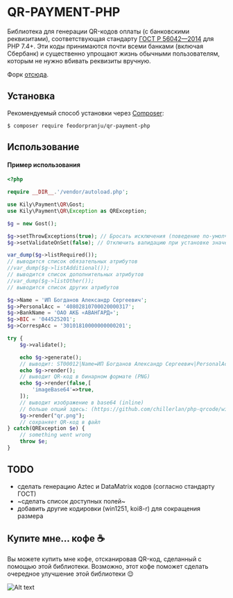 # QR-PAYMENT-PHP
Библиотека для генерации QR-кодов оплаты (с банковскими реквизитами), соответствующая стандарту [ГОСТ Р 56042—2014](https://docs.cntd.ru/document/1200110981) для PHP 7.4+.
Эти коды принимаются почти всеми банками (включая Сбербанк) и существенно упрощают жизнь обычными пользователям, которым не нужно вбивать реквизиты вручную.

Форк [отсюда](https://github.com/kilylabs/qr-payment-php).

Установка
------------

Рекомендуемый способ установки через
[Composer](http://getcomposer.org):

```
$ composer require feodorpranju/qr-payment-php
```

Использование
-----
#### Пример использования
```php
<?php

require __DIR__.'/vendor/autoload.php';

use Kily\Payment\QR\Gost;
use Kily\Payment\QR\Exception as QRException;

$g = new Gost();

$g->setThrowExceptions(true); // Бросать исключения (поведение по-умолчанию)
$g->setValidateOnSet(false); // Отключить валидацию при уcтановке значения (поведение по-умолчанию)

var_dump($g->listRequired());
// выводится список обязательных атрибутов
//var_dump($g->listAdditional());
// выводится список дополнительных атрибутов
//var_dump($g->listOther());
// выводится список других атрибутов

$g->Name = 'ИП Богданов Александр Сергеевич';
$g->PersonalAcc = '40802810700020000317';
$g->BankName = 'ОАО АКБ «АВАНГАРД»';
$g->BIC = '044525201';
$g->CorrespAcc = '30101810000000000201';

try {
    $g->validate();

    echo $g->generate();
    // выводит: ST00012|Name=ИП Богданов Александр Сергеевич|PersonalAcc=40802810700020000317|BankName=ОАО АКБ «АВАНГАРД»|BIC=044525201|CorrespAcc=30101810000000000201
    echo $g->render();
    // выводит QR-код в бинарном формате (PNG)
    echo $g->render(false,[
        'imageBase64'=>true,
    ]);
    // выводит изображение в base64 (inline)
    // больше опций здесь: (https://github.com/chillerlan/php-qrcode/wiki/QROptions)
    $g->render("qr.png");
    // сохраняет QR-код в файл
} catch(QRException $e) {
    // something went wrong
    throw $e;
}
```
TODO
-----
- сделать генерацию Aztec и DataMatrix кодов (согласно стандарту ГОСТ)
- ~сделать список доступных полей~
- добавить другие кодировки (win1251, koi8-r) для сокращения размера

Купите мне... кофе ☕
-----
Вы можете купить мне кофе, отсканировав QR-код, сделанный с помощью этой библиотеки. Возможно, этот кофе поможет сделать очередное улучшение этой библиотеки 😌

![Alt text](examples/coffee_qr.png?raw=true "Optional Title")
